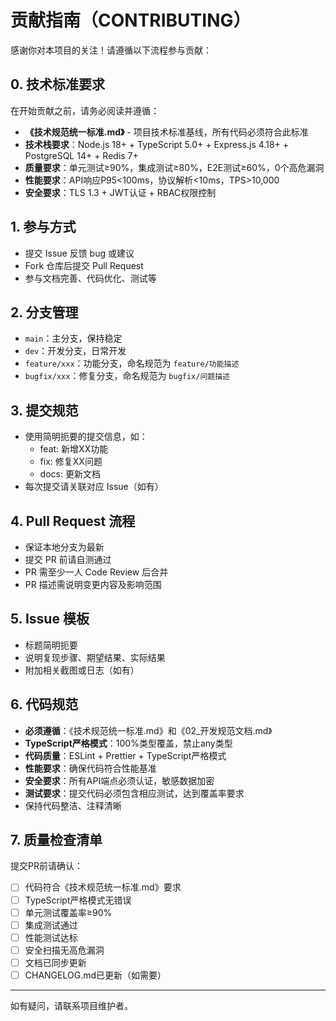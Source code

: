 # 贡献指南（CONTRIBUTING）

感谢你对本项目的关注！请遵循以下流程参与贡献：

## 0. 技术标准要求

在开始贡献之前，请务必阅读并遵循：
- **《技术规范统一标准.md》** - 项目技术标准基线，所有代码必须符合此标准
- **技术栈要求**：Node.js 18+ + TypeScript 5.0+ + Express.js 4.18+ + PostgreSQL 14+ + Redis 7+
- **质量要求**：单元测试≥90%，集成测试≥80%，E2E测试≥60%，0个高危漏洞
- **性能要求**：API响应P95<100ms，协议解析<10ms，TPS>10,000
- **安全要求**：TLS 1.3 + JWT认证 + RBAC权限控制

## 1. 参与方式
- 提交 Issue 反馈 bug 或建议
- Fork 仓库后提交 Pull Request
- 参与文档完善、代码优化、测试等

## 2. 分支管理
- `main`：主分支，保持稳定
- `dev`：开发分支，日常开发
- `feature/xxx`：功能分支，命名规范为 `feature/功能描述`
- `bugfix/xxx`：修复分支，命名规范为 `bugfix/问题描述`

## 3. 提交规范
- 使用简明扼要的提交信息，如：
  - feat: 新增XX功能
  - fix: 修复XX问题
  - docs: 更新文档
- 每次提交请关联对应 Issue（如有）

## 4. Pull Request 流程
- 保证本地分支为最新
- 提交 PR 前请自测通过
- PR 需至少一人 Code Review 后合并
- PR 描述需说明变更内容及影响范围

## 5. Issue 模板
- 标题简明扼要
- 说明复现步骤、期望结果、实际结果
- 附加相关截图或日志（如有）

## 6. 代码规范
- **必须遵循**：《技术规范统一标准.md》和《02_开发规范文档.md》
- **TypeScript严格模式**：100%类型覆盖，禁止any类型
- **代码质量**：ESLint + Prettier + TypeScript严格模式
- **性能要求**：确保代码符合性能基准
- **安全要求**：所有API端点必须认证，敏感数据加密
- **测试要求**：提交代码必须包含相应测试，达到覆盖率要求
- 保持代码整洁、注释清晰

## 7. 质量检查清单

提交PR前请确认：
- [ ] 代码符合《技术规范统一标准.md》要求
- [ ] TypeScript严格模式无错误
- [ ] 单元测试覆盖率≥90%
- [ ] 集成测试通过
- [ ] 性能测试达标
- [ ] 安全扫描无高危漏洞
- [ ] 文档已同步更新
- [ ] CHANGELOG.md已更新（如需要）

---
如有疑问，请联系项目维护者。 